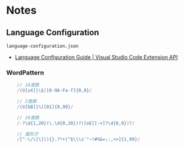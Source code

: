 # Notes

## Language Configuration

`language-configuration.json`

- [Language Configuration Guide | Visual Studio Code Extension API](https://code.visualstudio.com/api/language-extensions/language-configuration-guide)

### WordPattern

```js
    // 16進数
    /(0[xX]|\$)[0-9A-Fa-f]{0,8}/

    // 2進数
    /(0[bB]|%)[01]{0,99}/

    // 10進数
    /-?\d{1,20}(\.\d{0,20})?([eE][-+]?\d{0,9})?/

    // 識別子
    /[^-\/\[\](){}.?*+|^$\\\s'"~!#%&=;:,<>]{1,99}/
```
